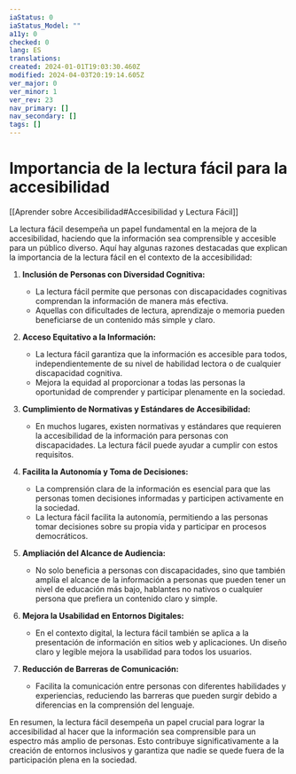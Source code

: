 ```yaml
---
iaStatus: 0
iaStatus_Model: ""
a11y: 0
checked: 0
lang: ES
translations: 
created: 2024-01-01T19:03:30.460Z
modified: 2024-04-03T20:19:14.605Z
ver_major: 0
ver_minor: 1
ver_rev: 23
nav_primary: []
nav_secondary: []
tags: []
---
```

# Importancia de la lectura fácil para la accesibilidad

[[Aprender sobre Accesibilidad#Accesibilidad y Lectura Fácil]]

La lectura fácil desempeña un papel fundamental en la mejora de la accesibilidad, haciendo que la información sea comprensible y accesible para un público diverso. Aquí hay algunas razones destacadas que explican la importancia de la lectura fácil en el contexto de la accesibilidad:

1. **Inclusión de Personas con Diversidad Cognitiva:**
   - La lectura fácil permite que personas con discapacidades cognitivas comprendan la información de manera más efectiva.
   - Aquellas con dificultades de lectura, aprendizaje o memoria pueden beneficiarse de un contenido más simple y claro.

2. **Acceso Equitativo a la Información:**
   - La lectura fácil garantiza que la información es accesible para todos, independientemente de su nivel de habilidad lectora o de cualquier discapacidad cognitiva.
   - Mejora la equidad al proporcionar a todas las personas la oportunidad de comprender y participar plenamente en la sociedad.

3. **Cumplimiento de Normativas y Estándares de Accesibilidad:**
   - En muchos lugares, existen normativas y estándares que requieren la accesibilidad de la información para personas con discapacidades. La lectura fácil puede ayudar a cumplir con estos requisitos.

4. **Facilita la Autonomía y Toma de Decisiones:**
   - La comprensión clara de la información es esencial para que las personas tomen decisiones informadas y participen activamente en la sociedad.
   - La lectura fácil facilita la autonomía, permitiendo a las personas tomar decisiones sobre su propia vida y participar en procesos democráticos.

5. **Ampliación del Alcance de Audiencia:**
   - No solo beneficia a personas con discapacidades, sino que también amplía el alcance de la información a personas que pueden tener un nivel de educación más bajo, hablantes no nativos o cualquier persona que prefiera un contenido claro y simple.

6. **Mejora la Usabilidad en Entornos Digitales:**
   - En el contexto digital, la lectura fácil también se aplica a la presentación de información en sitios web y aplicaciones. Un diseño claro y legible mejora la usabilidad para todos los usuarios.

7. **Reducción de Barreras de Comunicación:**
   - Facilita la comunicación entre personas con diferentes habilidades y experiencias, reduciendo las barreras que pueden surgir debido a diferencias en la comprensión del lenguaje.

En resumen, la lectura fácil desempeña un papel crucial para lograr la accesibilidad al hacer que la información sea comprensible para un espectro más amplio de personas. Esto contribuye significativamente a la creación de entornos inclusivos y garantiza que nadie se quede fuera de la participación plena en la sociedad.